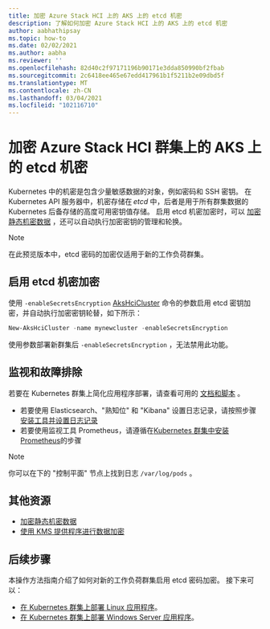 ```yaml
---
title: 加密 Azure Stack HCI 上的 AKS 上的 etcd 机密
description: 了解如何加密 Azure Stack HCI 上的 AKS 上的 etcd 机密
author: aabhathipsay
ms.topic: how-to
ms.date: 02/02/2021
ms.author: aabha
ms.reviewer: ''
ms.openlocfilehash: 82d40c2f97171196b90171e3dda850990bf2fbab
ms.sourcegitcommit: 2c6418ee465e67edd417961b1f5211b2e09dbd5f
ms.translationtype: MT
ms.contentlocale: zh-CN
ms.lasthandoff: 03/04/2021
ms.locfileid: "102116710"
---
```

# <a name="encrypt-etcd-secrets-on-aks-on-azure-stack-hci-clusters"></a>加密 Azure Stack HCI 群集上的 AKS 上的 etcd 机密

Kubernetes 中的机密是包含少量敏感数据的对象，例如密码和 SSH 密钥。 在 Kubernetes API 服务器中，机密存储在 _etcd_ 中，后者是用于所有群集数据的 Kubernetes 后备存储的高度可用密钥值存储。 启用 etcd 机密加密时，可以 [加密静态机密数据](https://kubernetes.io/docs/tasks/administer-cluster/encrypt-data/) ，还可以自动执行加密密钥的管理和轮换。 

> [!NOTE]
> 在此预览版本中，etcd 密码的加密仅适用于新的工作负荷群集。 

## <a name="enable-encryption-of-etcd-secrets"></a>启用 etcd 机密加密

使用 `-enableSecretsEncryption` [AksHciCluster](./new-akshcicluster.md) 命令的参数启用 etcd 密钥加密，并自动执行加密密钥轮替，如下所示： 

```powershell
New-AksHciCluster -name mynewcluster -enableSecretsEncryption
```

使用参数部署新群集后 `-enableSecretsEncryption` ，无法禁用此功能。

## <a name="monitor-and-troubleshoot"></a>监视和故障排除

若要在 Kubernetes 群集上简化应用程序部署，请查看可用的 [文档和脚本](https://github.com/microsoft/AKS-HCI-Apps) 。

- 若要使用 Elasticsearch、"熟知位" 和 "Kibana" 设置日志记录，请按照步骤 [安装工具并设置日志记录](https://github.com/microsoft/AKS-HCI-Apps/tree/main/Logging)
- 若要使用监视工具 Prometheus，请遵循在[Kubernetes 群集中安装 Prometheus](https://github.com/microsoft/AKS-HCI-Apps/tree/main/Monitoring#certs-and-keys-monitoring)的步骤

> [!NOTE]
> 你可以在下的 "控制平面" 节点上找到日志 `/var/log/pods` 。

## <a name="additional-resources"></a>其他资源

- [加密静态机密数据](https://kubernetes.io/docs/tasks/administer-cluster/encrypt-data)
- [使用 KMS 提供程序进行数据加密](https://kubernetes.io/docs/tasks/administer-cluster/kms-provider/)

## <a name="next-steps"></a>后续步骤

本操作方法指南介绍了如何对新的工作负荷群集启用 etcd 密码加密。 接下来可以：
- [在 Kubernetes 群集上部署 Linux 应用程序](./deploy-linux-application.md)。
- [在 Kubernetes 群集上部署 Windows Server 应用程序](./deploy-windows-application.md)。
